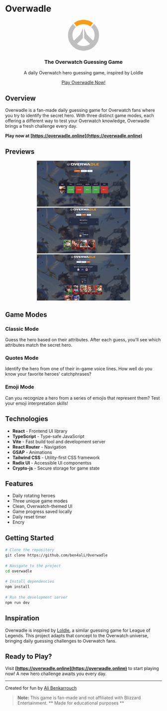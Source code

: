 # Overwadle

<div align="center">
  <img src="./src/assets/images/overwatch-logo-white.png" alt="Overwadle Logo" width="100"/>
  <h3>The Overwatch Guessing Game</h3>
  <p>A daily Overwatch hero guessing game, inspired by Loldle</p>
  <p><a href="https://overwadle.online" target="_blank">Play Overwadle Now!</a></p>
</div>

## Overview

Overwadle is a fan-made daily guessing game for Overwatch fans where you try to identify the secret hero. With three distinct game modes, each offering a different way to test your Overwatch knowledge, Overwadle brings a fresh challenge every day.

**Play now at [https://overwadle.online](https://overwadle.online)**

## Previews

<div align="center">
  <img src="./previews/preview1.png" alt="Classic Mode" width="300"/>
  <img src="./previews/preview2.png" alt="Emoji Mode" width="300"/>
  <img src="./previews/preview3.png" alt="Quotes Mode" width="300"/>
</div>

## Game Modes

### Classic Mode
Guess the hero based on their attributes. After each guess, you'll see which attributes match the secret hero.

### Quotes Mode
Identify the hero from one of their in-game voice lines. How well do you know your favorite heroes' catchphrases?

### Emoji Mode
Can you recognize a hero from a series of emojis that represent them? Test your emoji interpretation skills!

## Technologies

- **React** - Frontend UI library
- **TypeScript** - Type-safe JavaScript
- **Vite** - Fast build tool and development server
- **React Router** - Navigation
- **GSAP** - Animations
- **Tailwind CSS** - Utility-first CSS framework
- **Radix UI** - Accessible UI componentss
- **Crypto-js** - Secure storage for game state

## Features

- Daily rotating heroes
- Three unique game modes
- Clean, Overwatch-themed UI
- Game progress saved locally
- Daily reset timer
- Encry

## Getting Started

```bash
# Clone the repository
git clone https://github.com/ben4ali/Overwadle

# Navigate to the project
cd overwadle

# Install dependencies
npm install

# Run the development server
npm run dev
```

## Inspiration

Overwadle is inspired by [Loldle](https://loldle.net/), a similar guessing game for League of Legends. This project adapts that concept to the Overwatch universe, bringing daily guessing challenges to Overwatch fans.

## Ready to Play?

Visit **[https://overwadle.online](https://overwadle.online)** to start playing now! A new hero challenge awaits you every day.

---

Created for fun by [Ali Benkarrouch](https://github.com/ben4ali)

> **Note:** This game is fan-made and not affiliated with Blizzard Entertainment.
> ** Made for educational purposes **
